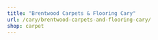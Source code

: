 ```yaml
---
title: "Brentwood Carpets & Flooring Cary"
url: /cary/brentwood-carpets-and-flooring-cary/
shop: carpet
---
```

